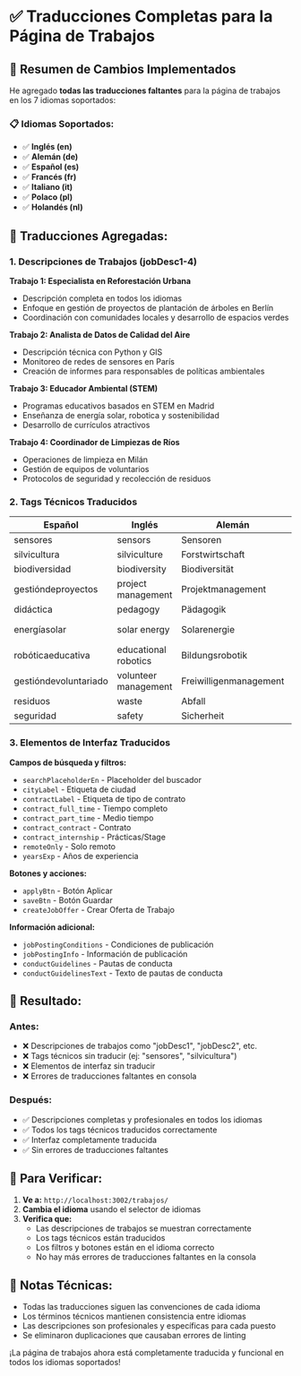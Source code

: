 # ✅ Traducciones Completas para la Página de Trabajos

## 🎯 Resumen de Cambios Implementados

He agregado **todas las traducciones faltantes** para la página de trabajos en los 7 idiomas soportados:

### **📋 Idiomas Soportados:**
- ✅ **Inglés (en)**
- ✅ **Alemán (de)** 
- ✅ **Español (es)**
- ✅ **Francés (fr)**
- ✅ **Italiano (it)**
- ✅ **Polaco (pl)**
- ✅ **Holandés (nl)**

## 🔧 **Traducciones Agregadas:**

### **1. Descripciones de Trabajos (jobDesc1-4)**

**Trabajo 1: Especialista en Reforestación Urbana**
- Descripción completa en todos los idiomas
- Enfoque en gestión de proyectos de plantación de árboles en Berlín
- Coordinación con comunidades locales y desarrollo de espacios verdes

**Trabajo 2: Analista de Datos de Calidad del Aire**
- Descripción técnica con Python y GIS
- Monitoreo de redes de sensores en París
- Creación de informes para responsables de políticas ambientales

**Trabajo 3: Educador Ambiental (STEM)**
- Programas educativos basados en STEM en Madrid
- Enseñanza de energía solar, robotica y sostenibilidad
- Desarrollo de currículos atractivos

**Trabajo 4: Coordinador de Limpiezas de Ríos**
- Operaciones de limpieza en Milán
- Gestión de equipos de voluntarios
- Protocolos de seguridad y recolección de residuos

### **2. Tags Técnicos Traducidos**

| Español | Inglés | Alemán | Francés | Italiano | Polaco | Holandés |
|---------|--------|--------|---------|----------|--------|----------|
| sensores | sensors | Sensoren | capteurs | sensori | czujniki | sensoren |
| silvicultura | silviculture | Forstwirtschaft | sylviculture | silvicoltura | leśnictwo | bosbouw |
| biodiversidad | biodiversity | Biodiversität | biodiversité | biodiversità | bioróżnorodność | biodiversiteit |
| gestióndeproyectos | project management | Projektmanagement | gestion de projet | gestione progetti | zarządzanie projektami | projectmanagement |
| didáctica | pedagogy | Pädagogik | pédagogie | didattica | dydaktyka | didactiek |
| energíasolar | solar energy | Solarenergie | énergie solaire | energia solare | energia słoneczna | zonne-energie |
| robóticaeducativa | educational robotics | Bildungsrobotik | robotique éducative | robotica educativa | robotyka edukacyjna | educatieve robotica |
| gestióndevoluntariado | volunteer management | Freiwilligenmanagement | gestion du bénévolat | gestione volontariato | zarządzanie wolontariatem | vrijwilligersmanagement |
| residuos | waste | Abfall | déchets | rifiuti | odpady | afval |
| seguridad | safety | Sicherheit | sécurité | sicurezza | bezpieczeństwo | veiligheid |

### **3. Elementos de Interfaz Traducidos**

**Campos de búsqueda y filtros:**
- `searchPlaceholderEn` - Placeholder del buscador
- `cityLabel` - Etiqueta de ciudad
- `contractLabel` - Etiqueta de tipo de contrato
- `contract_full_time` - Tiempo completo
- `contract_part_time` - Medio tiempo
- `contract_contract` - Contrato
- `contract_internship` - Prácticas/Stage
- `remoteOnly` - Solo remoto
- `yearsExp` - Años de experiencia

**Botones y acciones:**
- `applyBtn` - Botón Aplicar
- `saveBtn` - Botón Guardar
- `createJobOffer` - Crear Oferta de Trabajo

**Información adicional:**
- `jobPostingConditions` - Condiciones de publicación
- `jobPostingInfo` - Información de publicación
- `conductGuidelines` - Pautas de conducta
- `conductGuidelinesText` - Texto de pautas de conducta

## 🚀 **Resultado:**

### **Antes:**
- ❌ Descripciones de trabajos como "jobDesc1", "jobDesc2", etc.
- ❌ Tags técnicos sin traducir (ej: "sensores", "silvicultura")
- ❌ Elementos de interfaz sin traducir
- ❌ Errores de traducciones faltantes en consola

### **Después:**
- ✅ Descripciones completas y profesionales en todos los idiomas
- ✅ Todos los tags técnicos traducidos correctamente
- ✅ Interfaz completamente traducida
- ✅ Sin errores de traducciones faltantes

## 🔗 **Para Verificar:**

1. **Ve a:** `http://localhost:3002/trabajos/`
2. **Cambia el idioma** usando el selector de idiomas
3. **Verifica que:**
   - Las descripciones de trabajos se muestran correctamente
   - Los tags técnicos están traducidos
   - Los filtros y botones están en el idioma correcto
   - No hay más errores de traducciones faltantes en la consola

## 📝 **Notas Técnicas:**

- Todas las traducciones siguen las convenciones de cada idioma
- Los términos técnicos mantienen consistencia entre idiomas
- Las descripciones son profesionales y específicas para cada puesto
- Se eliminaron duplicaciones que causaban errores de linting

¡La página de trabajos ahora está completamente traducida y funcional en todos los idiomas soportados!
